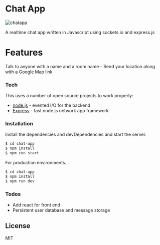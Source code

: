 # Chat App
![chatapp](https://heroku-badge.herokuapp.com/?app=siva-chatapp)

A realtime chat app written in Javascript using sockets.io and express.js

# Features 
Talk to anyone with a name and a room name
    - Send your location along with a Google Map link

### Tech

This uses a number of open source projects to work properly:

* [node.js] - evented I/O for the backend
* [Express] - fast node.js network app framework 


### Installation

Install the dependencies and devDependencies and start the server.

```sh
$ cd chat-app
$ npm install
$ npm run start
```

For production environments...

```sh
$ cd chat-app
$ npm install
$ npm run dev
```


### Todos

 - Add react for front end
 - Persistent user database and message storage

License
----
MIT

[//]: # (These are reference links used in the body of this note and get stripped out when the markdown processor does its job. There is no need to format nicely because it shouldn't be seen. Thanks SO - http://stackoverflow.com/questions/4823468/store-comments-in-markdown-syntax)

   [node.js]: <http://nodejs.org>
   [Twitter Bootstrap]: <http://twitter.github.com/bootstrap/>
   [jQuery]: <http://jquery.com>
   [express]: <http://expressjs.com>
   [Heroku Link]: <https://siva-chatapp.herokuapp.com/>

